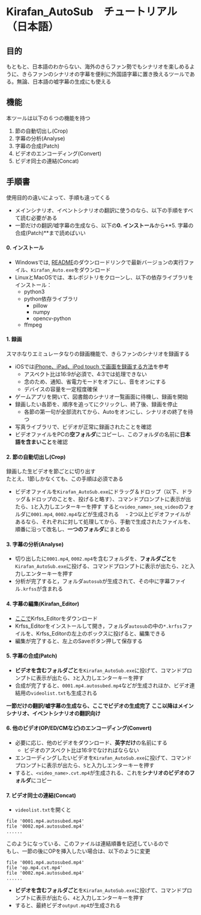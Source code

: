# Kirafan_AutoSub　チュートリアル（日本語）

## 目的
もともと、日本語のわからない、海外のきらファン勢でもシナリオを楽しめるように、きらファンのシナリオの字幕を便利に外国語字幕に置き換えるツールである。無論、日本語の嘘字幕の生成にも使える  

## 機能
本ツールは以下の６つの機能を持つ
1. 節の自動切出し(Crop)
1. 字幕の分析(Analyse)
1. 字幕の合成(Patch)
1. ビデオのエンコーディング(Convert) 
1. ビデオ同士の連結(Concat)

## 手順書
使用目的の違いによって、手順も違ってくる
  - メインシナリオ、イベントシナリオの翻訳に使うのなら、以下の手順をすべて読む必要がある  
  - 一節だけの翻訳/嘘字幕の生成なら、以下の**0. インストール**から**5. 字幕の合成(Patch)**まで読めばいい  

#### 0. インストール
- Windowsでは, [README](https://drive.google.com/open?id=1UByGPkavP0b9__cixvBs9i41HsZpgxxS)のダウンロードリンクで最新バージョンの実行ファイル、`Kirafan_Auto.exe`をダウンロード
- LinuxとMacOSでは、本レポジトリをクローンし、以下の依存ライブラリをインストール：
  - python3
  - python依存ライブラリ
    - pillow
    - numpy
    - opencv-python
  - ffmpeg

#### 1. 録画

スマホなりエミュレータなりの録画機能で、きらファンのシナリオを録画する
  - iOSでは[iPhone、iPad、iPod touch で画面を録画する方法](https://support.apple.com/ja-jp/HT207935)を参考
    - アスペクト比は16:9が必須で、4:3では処理できない
    - 念のため、通知、省電力モードをオフにし、音をオンにする
    - デバイスの容量を一定程度確保
  - ゲームアプリを開いて、図書館のシナリオ一覧画面に待機し、録画を開始
  - 録画したい各節を、順序を追ってにクリックし、終了後、録画を停止
    - 各節の第一句が全部流れてから、Autoをオンにし、シナリオの終了を待つ
  - 写真ライブラリで、ビデオが正常に録画されたことを確認
  - ビデオファイルをPCの**空フォルダ**にコピーし、このフォルダの名前に**日本語を含まいこと**を確認

#### 2. 節の自動切出し(Crop)

録画した生ビデオを節ごとに切り出す  
たとえ、1節しかなくても、この手順は必須である  

  - ビデオファイルを`Kirafan_AutoSub.exe`にドラッグ＆ドロップ（以下、ドラッグ＆ドロップのことを、投げると略す）、コマンドプロンプトに表示が出たら、`1`と入力しエンターキーを押す
  すると`<video_name>_seq_video`のフォルダに`0001.mp4`, `0002.mp4`などが生成される
　- 2つ以上ビデオファイルがあるなら、それぞれに対して処理してから、手動で生成されたファイルを、順番に沿って改名し、**一つのフォルダ**にまとめる

#### 3. 字幕の分析(Analyse)

  - 切り出したに`0001.mp4`, `0002.mp4`を含むフォルダを、**フォルダごと**を`Kirafan_AutoSub.exe`に投げる、コマンドプロンプトに表示が出たら、`2`と入力しエンターキーを押す
  - 分析が完了すると，フォルダ`autosub`が生成されて、その中に字幕ファイル`.krfss`が含まれる

#### 4. 字幕の編集(Kirafan_Editor)

  - [ここで](https://github.com/kirafanautodec/Krfss_Editor)Krfss_Editorをダウンロード
  - Krfss_Editorをインストールして開き，フォルダ`autosub`の中の`*.krfss`ファイルを、Krfss_Editorの左上のボックスに投げると、編集できる
  - 編集が完了すると、左上のSaveボタン押して保存する

#### 5. 字幕の合成(Patch)

  - **ビデオを含むフォルダごと**を`Kirafan_AutoSub.exe`に投げて、コマンドプロンプトに表示が出たら、`3`と入力しエンターキーを押す
  - 合成が完了すると、`0001.mp4.autosubed.mp4`などが生成されほか、ビデオ連結用の`videolist.txt`も生成される

**一節だけの翻訳/嘘字幕の生成なら、ここでビデオの生成完了**
**ここ以降はメインシナリオ、イベントシナリオの翻訳向け**

#### 6. 他のビデオ(OP/ED/CMなど)のエンコーディング(Convert)  

  - 必要に応じ、他のビデオをダウンロード、**英字だけ**の名前にする
    -  ビデオのアスペクト比は16:9でなければならない
  - エンコーディングしたいビデオを`Kirafan_AutoSub.exe`に投げて、コマンドプロンプトに表示が出たら、`5`と入力しエンターキーを押す
  - すると、`<video_name>.cvt.mp4`が生成される、これを**シナリオのビデオのフォルダ**にコピー

#### 7. ビデオ同士の連結(Concat)

  -  `videolist.txt`を開くと
   ```
   file '0001.mp4.autosubed.mp4'
   file '0002.mp4.autosubed.mp4'
   ......
   ```
   このようになっている、このファイルは連結順番を記述しているので  
   もし、一節の後にOPを挿入したい場合は、以下のように変更
   ```
   file '0001.mp4.autosubed.mp4'
   file 'op.mp4.cvt.mp4'
   file '0002.mp4.autosubed.mp4'
   ......
   ```
  - **ビデオを含むフォルダごと**を`Kirafan_AutoSub.exe`に投げて、コマンドプロンプトに表示が出たら、`4`と入力しエンターキーを押す
  - すると、最終ビデオ`output.mp4`が生成される

